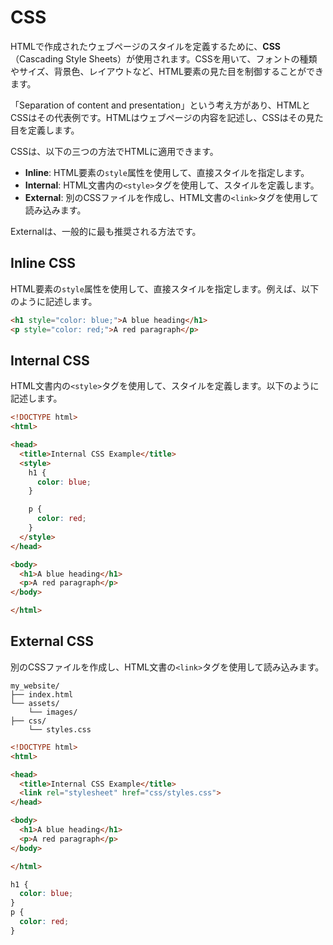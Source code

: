 # CSS

HTMLで作成されたウェブページのスタイルを定義するために、**CSS**（Cascading Style Sheets）が使用されます。CSSを用いて、フォントの種類やサイズ、背景色、レイアウトなど、HTML要素の見た目を制御することができます。

「Separation of content and presentation」という考え方があり、HTMLとCSSはその代表例です。HTMLはウェブページの内容を記述し、CSSはその見た目を定義します。

CSSは、以下の三つの方法でHTMLに適用できます。

- **Inline**: HTML要素の`style`属性を使用して、直接スタイルを指定します。
- **Internal**: HTML文書内の`<style>`タグを使用して、スタイルを定義します。
- **External**: 別のCSSファイルを作成し、HTML文書の`<link>`タグを使用して読み込みます。

Externalは、一般的に最も推奨される方法です。

## Inline CSS

HTML要素の`style`属性を使用して、直接スタイルを指定します。例えば、以下のように記述します。

```html
<h1 style="color: blue;">A blue heading</h1>
<p style="color: red;">A red paragraph</p>
```

## Internal CSS

HTML文書内の`<style>`タグを使用して、スタイルを定義します。以下のように記述します。

```html
<!DOCTYPE html>
<html>

<head>
  <title>Internal CSS Example</title>
  <style>
    h1 {
      color: blue;
    }

    p {
      color: red;
    }
  </style>
</head>

<body>
  <h1>A blue heading</h1>
  <p>A red paragraph</p>
</body>

</html>
```

## External CSS

別のCSSファイルを作成し、HTML文書の`<link>`タグを使用して読み込みます。

```
my_website/
├── index.html
└── assets/
    └── images/
├── css/
    └── styles.css
```

```html
<!DOCTYPE html>
<html>

<head>
  <title>Internal CSS Example</title>
  <link rel="stylesheet" href="css/styles.css">
</head>

<body>
  <h1>A blue heading</h1>
  <p>A red paragraph</p>
</body>

</html>
```

```css
h1 {
  color: blue;
}
p {
  color: red;
}
```